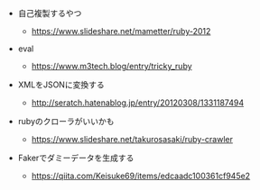 - 自己複製するやつ

  - https://www.slideshare.net/mametter/ruby-2012

- eval
  - https://www.m3tech.blog/entry/tricky_ruby

- XMLをJSONに変換する
  - http://seratch.hatenablog.jp/entry/20120308/1331187494

- rubyのクローラがいいかも

  - https://www.slideshare.net/takurosasaki/ruby-crawler

- Fakerでダミーデータを生成する
  - https://qiita.com/Keisuke69/items/edcaadc100361cf945e2

